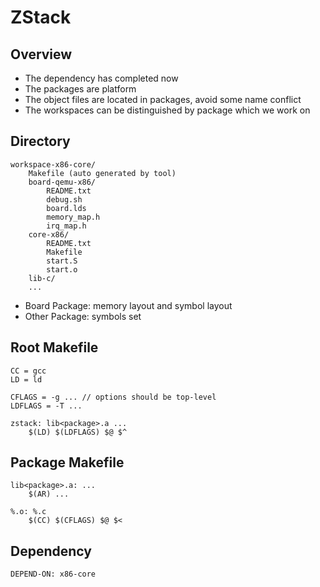 # ZStack

## Overview

* The dependency has completed now
* The packages are platform
* The object files are located in packages, avoid some name conflict
* The workspaces can be distinguished by package which we work on

## Directory

	workspace-x86-core/
		Makefile (auto generated by tool)
		board-qemu-x86/
			README.txt
			debug.sh
			board.lds
			memory_map.h
			irq_map.h
		core-x86/
			README.txt
			Makefile
			start.S
			start.o
		lib-c/
		...

* Board Package: memory layout and symbol layout
* Other Package: symbols set

## Root Makefile

	CC = gcc
	LD = ld
	
	CFLAGS = -g ... // options should be top-level
	LDFLAGS = -T ...

	zstack: lib<package>.a ...
		$(LD) $(LDFLAGS) $@ $^

## Package Makefile

	lib<package>.a: ...
		$(AR) ...
		
	%.o: %.c
		$(CC) $(CFLAGS) $@ $<
	
## Dependency

	DEPEND-ON: x86-core
	
